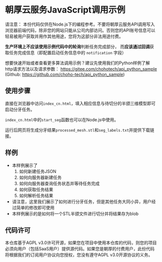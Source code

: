 # 朝厚云服务JavaScript调用示例

请注意： 本份代码仅供在Node.js下的编程参考。不要将朝厚云服务API调用写入浏览器前端代码，除非您的网站只能从公司内部访问。否则您的API账号信息可以轻易被用户获取并用作其他用途，您将为这部分非法用途付费。

**生产环境上不应该使用示例代码中的轮询**判断任务完成部分，
而**应该通过回调**获取任务完成信息（即配置启动任务信息中的 `notification` 字段）

想要快速开始或者查看更多算法调用示例？建议先使用我们的Python样例了解http请求方法以及请求参数： https://gitee.com/chohotech/api_python_sample (Github: https://github.com/choho-tech/api_python_sample)


## 使用步骤

直接在浏览器中访问`index_cn.html`，填入相应信息与待切分的半颌三维模型即可启动分牙任务。

`index_cn.html`中的`start_seg`函数也可以在Node.js中使用。

运行后网页将生成分牙结果`processed_mesh.stl`和`seg_labels.txt`并提供下载链接。

## 样例

- 本样例展示了
  1. 如何新建任务JSON
  2. 如何向服务器新建任务
  3. 如何向服务器查询任务状态并等待任务完成
  4. 如何获取任务结果
  5. 如何解析任务结果
- 请注意，这里我们展示了如何进行分牙任务，但是其他任务大同小异，用户经过简单的修改即可使用
- 本样例展示的是如何将一个STL半颌文件进行切分并将结果存为blob

## 代码许可

本仓库基于AGPL v3.0许可开源，如果您在项目中使用本仓库的代码，则您的项目必须向用户（包括SaaS用户）提供源代码。如果您是朝厚的付费用户，此份代码将根据我们的订阅用户协议向您授权，您没有遵守AGPL v3.0开源协议的义务。